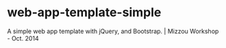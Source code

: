 web-app-template-simple
=======================

A simple web app template with jQuery, and Bootstrap.  | Mizzou Workshop - Oct. 2014
